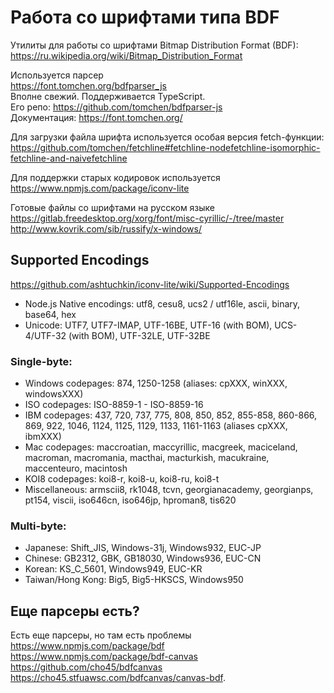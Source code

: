 Работа со шрифтами типа BDF
===========================

Утилиты для работы со шрифтами Bitmap Distribution Format (BDF):  
https://ru.wikipedia.org/wiki/Bitmap_Distribution_Format  

Используется парсер  
https://font.tomchen.org/bdfparser_js  
Вполне свежий. Поддерживается TypeScript.  
Его репо: https://github.com/tomchen/bdfparser-js  
Документация: https://font.tomchen.org/  

Для загрузки файла шрифта используется особая версия fetch-функции:  
https://github.com/tomchen/fetchline#fetchline-nodefetchline-isomorphic-fetchline-and-naivefetchline  

Для поддержки старых кодировок используется  
https://www.npmjs.com/package/iconv-lite

Готовые файлы со шрифтами на русском языке  
https://gitlab.freedesktop.org/xorg/font/misc-cyrillic/-/tree/master  
http://www.kovrik.com/sib/russify/x-windows/  

Supported Encodings
-------------------
https://github.com/ashtuchkin/iconv-lite/wiki/Supported-Encodings

- Node.js Native encodings: utf8, cesu8, ucs2 / utf16le, ascii, binary, base64, hex
- Unicode: UTF7, UTF7-IMAP, UTF-16BE, UTF-16 (with BOM), UCS-4/UTF-32 (with BOM), UTF-32LE, UTF-32BE

### Single-byte:
- Windows codepages: 874, 1250-1258 (aliases: cpXXX, winXXX, windowsXXX)
- ISO codepages: ISO-8859-1 - ISO-8859-16
- IBM codepages: 437, 720, 737, 775, 808, 850, 852, 855-858, 860-866, 869, 922, 1046, 1124, 1125, 1129, 1133, 1161-1163 (aliases cpXXX, ibmXXX)
- Mac codepages: maccroatian, maccyrillic, macgreek, maciceland, macroman, macromania, macthai, macturkish, macukraine, maccenteuro, macintosh
- KOI8 codepages: koi8-r, koi8-u, koi8-ru, koi8-t
- Miscellaneous: armscii8, rk1048, tcvn, georgianacademy, georgianps, pt154, viscii, iso646cn, iso646jp, hproman8, tis620

### Multi-byte:
- Japanese: Shift_JIS, Windows-31j, Windows932, EUC-JP
- Chinese: GB2312, GBK, GB18030, Windows936, EUC-CN
- Korean: KS_C_5601, Windows949, EUC-KR
- Taiwan/Hong Kong: Big5, Big5-HKSCS, Windows950

Еще парсеры есть?
-----------------

Есть еще парсеры, но там есть проблемы  
https://www.npmjs.com/package/bdf  
https://www.npmjs.com/package/bdf-canvas  
https://github.com/cho45/bdfcanvas  
https://cho45.stfuawsc.com/bdfcanvas/canvas-bdf.  